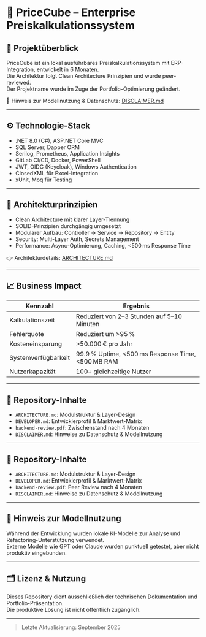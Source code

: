 # 💼 PriceCube – Enterprise Preiskalkulationssystem

## 🧭 Projektüberblick

PriceCube ist ein lokal ausführbares Preiskalkulationssystem mit ERP-Integration, entwickelt in 6 Monaten.  
Die Architektur folgt Clean Architecture Prinzipien und wurde peer-reviewed.  
Der Projektname wurde im Zuge der Portfolio-Optimierung geändert.

📄 Hinweis zur Modellnutzung & Datenschutz: [DISCLAIMER.md](./DISCLAIMER.md)

---

## ⚙️ Technologie-Stack

- .NET 8.0 (C#), ASP.NET Core MVC  
- SQL Server, Dapper ORM  
- Serilog, Prometheus, Application Insights  
- GitLab CI/CD, Docker, PowerShell  
- JWT, OIDC (Keycloak), Windows Authentication  
- ClosedXML für Excel-Integration  
- xUnit, Moq für Testing

---

## 🧠 Architekturprinzipien

- Clean Architecture mit klarer Layer-Trennung  
- SOLID-Prinzipien durchgängig umgesetzt  
- Modularer Aufbau: Controller → Service → Repository → Entity  
- Security: Multi-Layer Auth, Secrets Management  
- Performance: Async-Optimierung, Caching, <500 ms Response Time

👉 Architekturdetails: [ARCHITECTURE.md](./ARCHITECTURE.md)

---

## 📈 Business Impact

| Kennzahl | Ergebnis |
|----------|----------|
| Kalkulationszeit | Reduziert von 2–3 Stunden auf 5–10 Minuten |
| Fehlerquote | Reduziert um >95 % |
| Kosteneinsparung | >50.000 € pro Jahr |
| Systemverfügbarkeit | 99.9 % Uptime, <500 ms Response Time, <500 MB RAM |
| Nutzerkapazität | 100+ gleichzeitige Nutzer |

---

## 📂 Repository-Inhalte

- `ARCHITECTURE.md`: Modulstruktur & Layer-Design  
- `DEVELOPER.md`: Entwicklerprofil & Marktwert-Matrix  
- `backend-review.pdf`: Zwischenstand nach 4 Monaten  
- `DISCLAIMER.md`: Hinweise zu Datenschutz & Modellnutzung

---
## 📂 Repository-Inhalte

- `ARCHITECTURE.md`: Modulstruktur & Layer-Design  
- `DEVELOPER.md`: Entwicklerprofil & Marktwert-Matrix  
- `backend-review.pdf`: Peer Review nach 4 Monaten  
- `DISCLAIMER.md`: Hinweise zu Datenschutz & Modellnutzung

---
## 🧩 Hinweis zur Modellnutzung

Während der Entwicklung wurden lokale KI-Modelle zur Analyse und Refactoring-Unterstützung verwendet.  
Externe Modelle wie GPT oder Claude wurden punktuell getestet, aber nicht produktiv eingebunden.

---

## 🗂️ Lizenz & Nutzung

Dieses Repository dient ausschließlich der technischen Dokumentation und Portfolio-Präsentation.  
Die produktive Lösung ist nicht öffentlich zugänglich.

---

> Letzte Aktualisierung: September 2025
